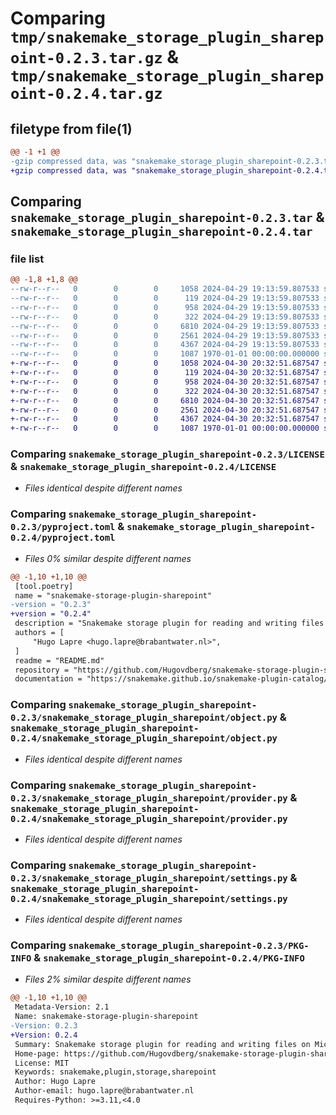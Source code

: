 # Comparing `tmp/snakemake_storage_plugin_sharepoint-0.2.3.tar.gz` & `tmp/snakemake_storage_plugin_sharepoint-0.2.4.tar.gz`

## filetype from file(1)

```diff
@@ -1 +1 @@
-gzip compressed data, was "snakemake_storage_plugin_sharepoint-0.2.3.tar", max compression
+gzip compressed data, was "snakemake_storage_plugin_sharepoint-0.2.4.tar", max compression
```

## Comparing `snakemake_storage_plugin_sharepoint-0.2.3.tar` & `snakemake_storage_plugin_sharepoint-0.2.4.tar`

### file list

```diff
@@ -1,8 +1,8 @@
--rw-r--r--   0        0        0     1058 2024-04-29 19:13:59.807533 snakemake_storage_plugin_sharepoint-0.2.3/LICENSE
--rw-r--r--   0        0        0      119 2024-04-29 19:13:59.807533 snakemake_storage_plugin_sharepoint-0.2.3/README.md
--rw-r--r--   0        0        0      958 2024-04-29 19:13:59.807533 snakemake_storage_plugin_sharepoint-0.2.3/pyproject.toml
--rw-r--r--   0        0        0      322 2024-04-29 19:13:59.807533 snakemake_storage_plugin_sharepoint-0.2.3/snakemake_storage_plugin_sharepoint/__init__.py
--rw-r--r--   0        0        0     6810 2024-04-29 19:13:59.807533 snakemake_storage_plugin_sharepoint-0.2.3/snakemake_storage_plugin_sharepoint/object.py
--rw-r--r--   0        0        0     2561 2024-04-29 19:13:59.807533 snakemake_storage_plugin_sharepoint-0.2.3/snakemake_storage_plugin_sharepoint/provider.py
--rw-r--r--   0        0        0     4367 2024-04-29 19:13:59.807533 snakemake_storage_plugin_sharepoint-0.2.3/snakemake_storage_plugin_sharepoint/settings.py
--rw-r--r--   0        0        0     1087 1970-01-01 00:00:00.000000 snakemake_storage_plugin_sharepoint-0.2.3/PKG-INFO
+-rw-r--r--   0        0        0     1058 2024-04-30 20:32:51.687547 snakemake_storage_plugin_sharepoint-0.2.4/LICENSE
+-rw-r--r--   0        0        0      119 2024-04-30 20:32:51.687547 snakemake_storage_plugin_sharepoint-0.2.4/README.md
+-rw-r--r--   0        0        0      958 2024-04-30 20:32:51.687547 snakemake_storage_plugin_sharepoint-0.2.4/pyproject.toml
+-rw-r--r--   0        0        0      322 2024-04-30 20:32:51.687547 snakemake_storage_plugin_sharepoint-0.2.4/snakemake_storage_plugin_sharepoint/__init__.py
+-rw-r--r--   0        0        0     6810 2024-04-30 20:32:51.687547 snakemake_storage_plugin_sharepoint-0.2.4/snakemake_storage_plugin_sharepoint/object.py
+-rw-r--r--   0        0        0     2561 2024-04-30 20:32:51.687547 snakemake_storage_plugin_sharepoint-0.2.4/snakemake_storage_plugin_sharepoint/provider.py
+-rw-r--r--   0        0        0     4367 2024-04-30 20:32:51.687547 snakemake_storage_plugin_sharepoint-0.2.4/snakemake_storage_plugin_sharepoint/settings.py
+-rw-r--r--   0        0        0     1087 1970-01-01 00:00:00.000000 snakemake_storage_plugin_sharepoint-0.2.4/PKG-INFO
```

### Comparing `snakemake_storage_plugin_sharepoint-0.2.3/LICENSE` & `snakemake_storage_plugin_sharepoint-0.2.4/LICENSE`

 * *Files identical despite different names*

### Comparing `snakemake_storage_plugin_sharepoint-0.2.3/pyproject.toml` & `snakemake_storage_plugin_sharepoint-0.2.4/pyproject.toml`

 * *Files 0% similar despite different names*

```diff
@@ -1,10 +1,10 @@
 [tool.poetry]
 name = "snakemake-storage-plugin-sharepoint"
-version = "0.2.3"
+version = "0.2.4"
 description = "Snakemake storage plugin for reading and writing files on Microsoft SharePoint."
 authors = [
     "Hugo Lapre <hugo.lapre@brabantwater.nl>",
 ]
 readme = "README.md"
 repository = "https://github.com/Hugovdberg/snakemake-storage-plugin-sharepoint"
 documentation = "https://snakemake.github.io/snakemake-plugin-catalog/plugins/storage/sharepoint.html"
```

### Comparing `snakemake_storage_plugin_sharepoint-0.2.3/snakemake_storage_plugin_sharepoint/object.py` & `snakemake_storage_plugin_sharepoint-0.2.4/snakemake_storage_plugin_sharepoint/object.py`

 * *Files identical despite different names*

### Comparing `snakemake_storage_plugin_sharepoint-0.2.3/snakemake_storage_plugin_sharepoint/provider.py` & `snakemake_storage_plugin_sharepoint-0.2.4/snakemake_storage_plugin_sharepoint/provider.py`

 * *Files identical despite different names*

### Comparing `snakemake_storage_plugin_sharepoint-0.2.3/snakemake_storage_plugin_sharepoint/settings.py` & `snakemake_storage_plugin_sharepoint-0.2.4/snakemake_storage_plugin_sharepoint/settings.py`

 * *Files identical despite different names*

### Comparing `snakemake_storage_plugin_sharepoint-0.2.3/PKG-INFO` & `snakemake_storage_plugin_sharepoint-0.2.4/PKG-INFO`

 * *Files 2% similar despite different names*

```diff
@@ -1,10 +1,10 @@
 Metadata-Version: 2.1
 Name: snakemake-storage-plugin-sharepoint
-Version: 0.2.3
+Version: 0.2.4
 Summary: Snakemake storage plugin for reading and writing files on Microsoft SharePoint.
 Home-page: https://github.com/Hugovdberg/snakemake-storage-plugin-sharepoint
 License: MIT
 Keywords: snakemake,plugin,storage,sharepoint
 Author: Hugo Lapre
 Author-email: hugo.lapre@brabantwater.nl
 Requires-Python: >=3.11,<4.0
```

